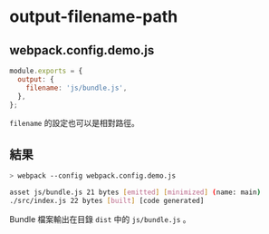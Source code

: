 # output-filename-path

## webpack.config.demo.js

```js
module.exports = {
  output: {
    filename: 'js/bundle.js',
  },
};
```

`filename` 的設定也可以是相對路徑。

## 結果

```bash
> webpack --config webpack.config.demo.js

asset js/bundle.js 21 bytes [emitted] [minimized] (name: main)
./src/index.js 22 bytes [built] [code generated]
```

Bundle 檔案輸出在目錄 `dist` 中的 `js/bundle.js` 。
